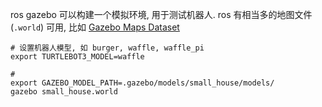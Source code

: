 ros gazebo 可以构建一个模拟环境, 用于测试机器人. ros 有相当多的地图文件 (`.world`) 可用, 比如 [Gazebo Maps Dataset](https://github.com/mlherd/Dataset-of-Gazebo-Worlds-Models-and-Maps)

```shell
# 设置机器人模型, 如 burger, waffle, waffle_pi
export TURTLEBOT3_MODEL=waffle

# 
export GAZEBO_MODEL_PATH=.gazebo/models/small_house/models/
gazebo small_house.world
```